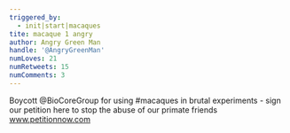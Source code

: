 ```yaml
---
triggered_by:
  - init|start|macaques
tite: macaque 1 angry
author: Angry Green Man
handle: '@AngryGreenMan'
numLoves: 21
numRetweets: 15
numComments: 3
---
```

Boycott @BioCoreGroup for using #macaques in brutal experiments - sign our petition here to stop the abuse of our primate friends www.petitionnow.com

